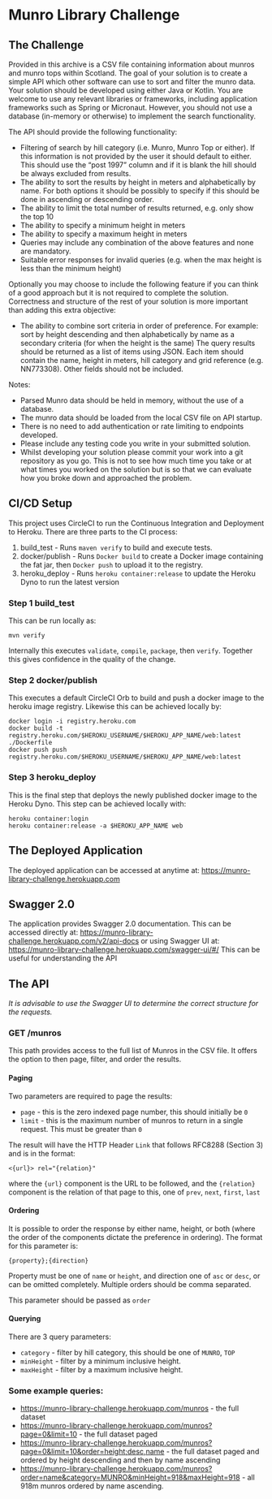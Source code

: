 # Munro Library Challenge

## The Challenge

Provided in this archive is a CSV file containing information about munros and munro tops
within Scotland. The goal of your solution is to create a simple API which other software can use
to sort and filter the munro data. Your solution should be developed using either Java or Kotlin.
You are welcome to use any relevant libraries or frameworks, including application frameworks
such as Spring or Micronaut. However, you should not use a database (in-memory or otherwise)
to implement the search functionality.

The API should provide the following functionality:
- Filtering of search by hill category (i.e. Munro, Munro Top or either). If this information is not provided by the 
  user it should default to either. This should use the “post 1997” column and if it is blank the hill should be always 
  excluded from results.
- The ability to sort the results by height in meters and alphabetically by name. For both options it should be possibly
  to specify if this should be done in ascending or descending order.
- The ability to limit the total number of results returned, e.g. only show the top 10
- The ability to specify a minimum height in meters
- The ability to specify a maximum height in meters
- Queries may include any combination of the above features and none are mandatory.
- Suitable error responses for invalid queries (e.g. when the max height is less than the minimum height) 
  
Optionally you may choose to include the following feature if you can think of a good approach but it is not required to
complete the solution. Correctness and structure of the rest of your solution is more important than adding this extra 
objective:
- The ability to combine sort criteria in order of preference. For example: sort by height descending and then 
  alphabetically by name as a secondary criteria (for when the height is the same) The query results should be returned 
  as a list of items using JSON. Each item should contain the name, height in meters, hill category and grid reference 
  (e.g. NN773308). Other fields should not be included.

Notes:
- Parsed Munro data should be held in memory, without the use of a database.
- The munro data should be loaded from the local CSV file on API startup.
- There is no need to add authentication or rate limiting to endpoints developed.
- Please include any testing code you write in your submitted solution.
- Whilst developing your solution please commit your work into a git repository as you go. This is not to see how much 
  time you take or at what times you worked on the solution but is so that we can evaluate how you broke down and 
  approached the problem.

## CI/CD Setup

This project uses CircleCI to run the Continuous Integration and Deployment to Heroku. There are three parts to the CI
process:
1. build_test - Runs `maven verify` to build and execute tests.
2. docker/publish - Runs `Docker build` to create a Docker image containing the fat jar, then `Docker push` to upload it
   to the registry.
3. heroku_deploy - Runs `heroku container:release` to update the Heroku Dyno to run the latest version

### Step 1 build_test

This can be run locally as:

```
mvn verify 
```

Internally this executes `validate`, `compile`, `package`, then `verify`. Together this gives confidence in the quality
of the change.

### Step 2 docker/publish

This executes a default CircleCI Orb to build and push a docker image to the heroku image registry. Likewise this can
be achieved locally by:

```
docker login -i registry.heroku.com
docker build -t registry.heroku.com/$HEROKU_USERNAME/$HEROKU_APP_NAME/web:latest ./Dockerfile
docker push push registry.heroku.com/$HEROKU_USERNAME/$HEROKU_APP_NAME/web:latest
```

### Step 3 heroku_deploy

This is the final step that deploys the newly published docker image to the Heroku Dyno. This step can be achieved 
locally with:

```
heroku container:login
heroku container:release -a $HEROKU_APP_NAME web
```

## The Deployed Application

The deployed application can be accessed at anytime at: https://munro-library-challenge.herokuapp.com

## Swagger 2.0

The application provides Swagger 2.0 documentation. This can be accessed directly at: 
https://munro-library-challenge.herokuapp.com/v2/api-docs or using Swagger UI at:
https://munro-library-challenge.herokuapp.com/swagger-ui/#/ This can be useful for understanding the API


## The API

_It is advisable to use the Swagger UI to determine the correct structure for the requests._

### GET /munros

This path provides access to the full list of Munros in the CSV file. It offers the option to then page, filter, and order the results.

#### Paging

Two parameters are required to page the results:

- `page` - this is the zero indexed page number, this should initially be `0`
- `limit` - this is the maximum number of munros to return in a single request. This must be greater than `0`

The result will have the HTTP Header `Link` that follows RFC8288 (Section 3) and is in the format:

```
<{url}> rel="{relation}"
```

where the `{url}` component is the URL to be followed, and the `{relation}` component is the relation of that page to this, one of `prev`, `next`, `first`, `last`

#### Ordering

It is possible to order the response by either name, height, or both (where the order of the components dictate the preference in ordering).
The format for this parameter is:

```
{property};{direction}
```

Property must be one of `name` or `height`, and direction one of `asc` or `desc`, or can be omitted completely. Multiple orders should be comma separated.

This parameter should be passed as `order`

#### Querying

There are 3 query parameters:

- `category` - filter by hill category, this should be one of `MUNRO`, `TOP`
- `minHeight` - filter by a minimum inclusive height.
- `maxHeight` - filter by a maximum inclusive height.

### Some example queries:

- https://munro-library-challenge.herokuapp.com/munros - the full dataset
- https://munro-library-challenge.herokuapp.com/munros?page=0&limit=10 - the full dataset paged
- https://munro-library-challenge.herokuapp.com/munros?page=0&limit=10&order=height;desc,name - the full dataset paged and ordered by height descending and then by name ascending
- https://munro-library-challenge.herokuapp.com/munros?order=name&category=MUNRO&minHeight=918&maxHeight=918 - all 918m munros ordered by name ascending.